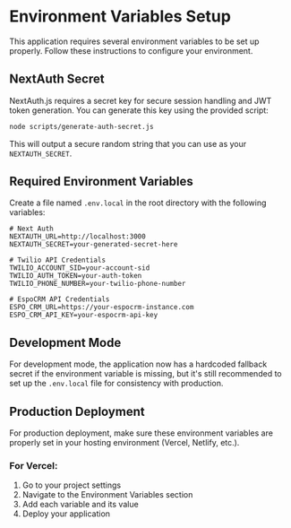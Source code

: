 # Environment Variables Setup

This application requires several environment variables to be set up properly. Follow these instructions to configure your environment.

## NextAuth Secret

NextAuth.js requires a secret key for secure session handling and JWT token generation. You can generate this key using the provided script:

```bash
node scripts/generate-auth-secret.js
```

This will output a secure random string that you can use as your `NEXTAUTH_SECRET`.

## Required Environment Variables

Create a file named `.env.local` in the root directory with the following variables:

```
# Next Auth
NEXTAUTH_URL=http://localhost:3000
NEXTAUTH_SECRET=your-generated-secret-here

# Twilio API Credentials
TWILIO_ACCOUNT_SID=your-account-sid
TWILIO_AUTH_TOKEN=your-auth-token
TWILIO_PHONE_NUMBER=your-twilio-phone-number

# EspoCRM API Credentials
ESPO_CRM_URL=https://your-espocrm-instance.com
ESPO_CRM_API_KEY=your-espocrm-api-key
```

## Development Mode

For development mode, the application now has a hardcoded fallback secret if the environment variable is missing, but it's still recommended to set up the `.env.local` file for consistency with production.

## Production Deployment

For production deployment, make sure these environment variables are properly set in your hosting environment (Vercel, Netlify, etc.).

### For Vercel:
1. Go to your project settings
2. Navigate to the Environment Variables section
3. Add each variable and its value
4. Deploy your application 
